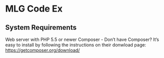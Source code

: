# MLG Code Ex

System Requirements
---
Web server with
PHP 5.5 or newer
Composer - Don’t have Composer? It’s easy to install by following the instructions on their donwload page: https://getcomposer.org/download/
